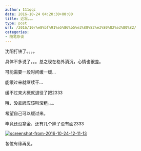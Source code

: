 ```yaml
---
author: 111qqz
date: 2016-10-24 04:20:30+00:00
title: 近况。。。
type: post
url: /2016/10/%e8%bf%91%e5%86%b5%e3%80%82%e3%80%82%e3%80%82/
categories:
- 随笔杂谈
---
```


沈阳打铁了。。。。

具体不多说了。。。总之现在格外消沉，心情也很差。

可能需要一段时间缓一缓...

能缓过来就继续干...

缓不过来大概就退役了把2333

哦，没拿牌应该叫滚粗。。。

希望自己可以缓过来。

毕竟还没拿金，还有几个妹子没有面2333

[![screenshot-from-2016-10-24-12-11-13](https://111qqz.com/wordpress/wp-content/uploads/2016/10/Screenshot-from-2016-10-24-12-11-13.png)
](https://111qqz.com/wordpress/wp-content/uploads/2016/10/Screenshot-from-2016-10-24-12-11-13.png)

各位有缘再见。

